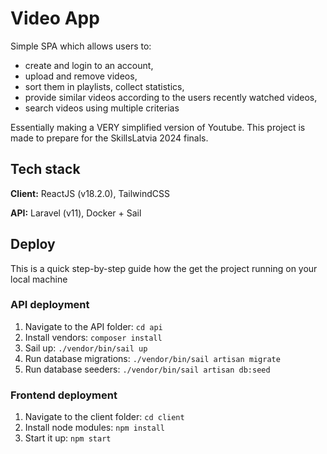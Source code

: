 # Video App

Simple SPA which allows users to:

- create and login to an account,
- upload and remove videos,
- sort them in playlists, collect statistics,
- provide similar videos according to the users recently watched videos,
- search videos using multiple criterias

Essentially making a VERY simplified version of Youtube.
This project is made to prepare for the SkillsLatvia 2024 finals.

## Tech stack

**Client:** ReactJS (v18.2.0), TailwindCSS

**API:** Laravel (v11), Docker + Sail

## Deploy

This is a quick step-by-step guide how the get the project running on your local machine

### API deployment

1. Navigate to the API folder: `cd api`
2. Install vendors: `composer install`
3. Sail up: `./vendor/bin/sail up`
4. Run database migrations: `./vendor/bin/sail artisan migrate`
5. Run database seeders: `./vendor/bin/sail artisan db:seed`

### Frontend deployment

1. Navigate to the client folder: `cd client`
2. Install node modules: `npm install`
3. Start it up: `npm start`
